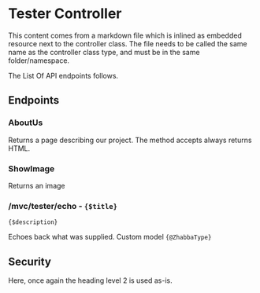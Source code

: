 ﻿# Tester Controller
This content comes from a markdown file which is inlined as embedded resource next to the controller class.
The file needs to be called the same name as the controller class type, and must be in the same folder/namespace.

The List Of API endpoints follows.
## Endpoints

### AboutUs
Returns a page describing our project. The method accepts always returns HTML.

### ShowImage
Returns an image

### /mvc/tester/echo - `{$title}`
`{$description}`

Echoes back what was supplied. Custom model `{@ZhabbaType}`



## Security
Here, once again the heading level 2 is used as-is.

